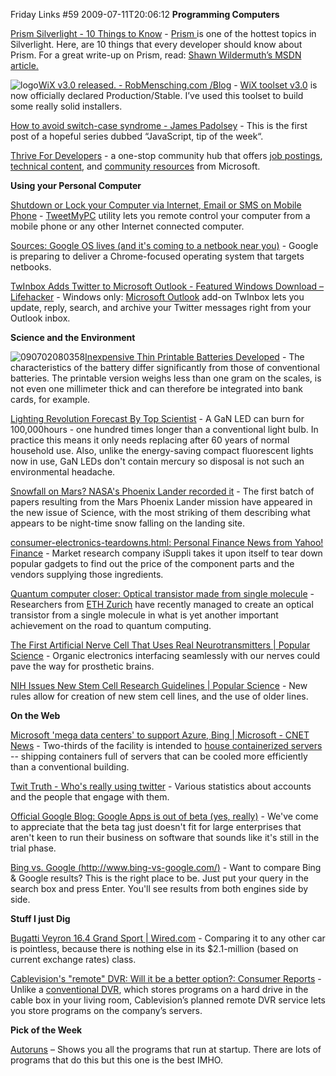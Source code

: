 Friday Links #59
2009-07-11T20:06:12
**Programming Computers**

[Prism Silverlight - 10 Things to Know](http://www.sparklingclient.com/prism-silverlight/) - [Prism ](http://compositewpf.codeplex.com/)is one of the hottest topics in Silverlight. Here, are 10 things that every developer should know about Prism. For a great write-up on Prism, read: [Shawn Wildermuth’s MSDN article.](http://msdn.microsoft.com/en-us/magazine/dd943055.aspx)

![logo](http://az667460.vo.msecnd.net/cdn/images/blog/FridayLinks59_D815/logo.gif)[WiX v3.0 released. - RobMensching.com /Blog](http://robmensching.com/blog/posts/2009/7/4/WiX-v3.0-released) - [WiX toolset v3.0](http://wix.sourceforge.net/) is now officially declared Production/Stable. I’ve used this toolset to build some really solid installers.

[How to avoid switch-case syndrome - James Padolsey](http://james.padolsey.com/javascript/how-to-avoid-switch-case-syndrome/) - This is the first post of a hopeful series dubbed “JavaScript, tip of the week“.

[Thrive For Developers](http://www.microsoft.com/click/thrivedev/default.aspx) - a one-stop community hub that offers [job postings](http://www.microsoft.com/click/thrivedev/Advance/TrainingCert/), [technical content](http://www.microsoft.com/click/thrivedev/Enhance/WebDevelopment/), and [community resources](http://www.msdnevents.com/thrivedev/) from Microsoft.

**Using your Personal Computer**

[Shutdown or Lock your Computer via Internet, Email or SMS on Mobile Phone](http://www.labnol.org/software/control-computer-with-email-or-sms/9229/) - [TweetMyPC](http://tweetmypc.codeplex.com/) utility lets you remote control your computer from a mobile phone or any other Internet connected computer. 

[Sources: Google OS lives (and it's coming to a netbook near you)](http://arstechnica.com/web/news/2009/07/google-chrome-os-lives-and-is-coming-to-a-netbook-near-you.ars) - Google is preparing to deliver a Chrome-focused operating system that targets netbooks.

[TwInbox Adds Twitter to Microsoft Outlook - Featured Windows Download – Lifehacker](http://lifehacker.com/5312093/twinbox-adds-twitter-to-microsoft-outlook) - Windows only: [Microsoft Outlook](http://lifehacker.com/tag/microsoft-outlook/) add-on TwInbox lets you update, reply, search, and archive your Twitter messages right from your Outlook inbox.

**Science and the Environment**

![090702080358](http://az667460.vo.msecnd.net/cdn/images/blog/FridayLinks59_D815/090702080358.jpg)[Inexpensive Thin Printable Batteries Developed](http://www.sciencedaily.com/releases/2009/07/090702080358.htm) - The characteristics of the battery differ significantly from those of conventional batteries. The printable version weighs less than one gram on the scales, is not even one millimeter thick and can therefore be integrated into bank cards, for example. 

[Lighting Revolution Forecast By Top Scientist](http://www.sciencedaily.com/releases/2009/07/090702080116.htm) - A GaN LED can burn for 100,000hours - one hundred times longer than a conventional light bulb. In practice this means it only needs replacing after 60 years of normal household use. Also, unlike the energy-saving compact fluorescent lights now in use, GaN LEDs don't contain mercury so disposal is not such an environmental headache.

[Snowfall on Mars? NASA's Phoenix Lander recorded it](http://arstechnica.com/science/news/2009/07/phoenix-lander-observed-snow-falling-on-mars.ars) - The first batch of papers resulting from the Mars Phoenix Lander mission have appeared in the new issue of Science, with the most striking of them describing what appears to be night-time snow falling on the landing site.

[consumer-electronics-teardowns.html: Personal Finance News from Yahoo! Finance](http://finance.yahoo.com/family-home/article/107263/consumer-electronics-teardowns.html;_ylt=AlEng_Jxb3d9Vl5eU4WcjfBO7sMF) - Market research company iSuppli takes it upon itself to tear down popular gadgets to find out the price of the component parts and the vendors supplying those ingredients.

[Quantum computer closer: Optical transistor made from single molecule](http://www.gizmag.com/optical-transistor-made-from-single-molecule/12157/) - Researchers from [ETH Zurich](http://www.ethz.ch/index_EN) have recently managed to create an optical transistor from a single molecule in what is yet another important achievement on the road to quantum computing.

[The First Artificial Nerve Cell That Uses Real Neurotransmitters | Popular Science](http://www.popsci.com/scitech/article/2009-07/swedish-scientists-create-robotic-nerve-cell) - Organic electronics interfacing seamlessly with our nerves could pave the way for prosthetic brains.

[NIH Issues New Stem Cell Research Guidelines | Popular Science](http://www.popsci.com/scitech/article/2009-07/nih-issues-new-stem-cell-research-guidelines) - New rules allow for creation of new stem cell lines, and the use of older lines.

**On the Web**

[Microsoft 'mega data centers' to support Azure, Bing | Microsoft - CNET News](http://news.cnet.com/8301-10805_3-10277976-75.html?part=rss&subj=news&tag=2547-1_3-0-5) - Two-thirds of the facility is intended to [house containerized servers](http://news.cnet.com/8301-13860_3-10020902-56.html) -- shipping containers full of servers that can be cooled more efficiently than a conventional building.

[Twit Truth - Who's really using twitter](http://twittruth.com/) - Various statistics about accounts and the people that engage with them.

[Official Google Blog: Google Apps is out of beta (yes, really)](http://googleblog.blogspot.com/2009/07/google-apps-is-out-of-beta-yes-really.html) - We've come to appreciate that the beta tag just doesn't fit for large enterprises that aren't keen to run their business on software that sounds like it's still in the trial phase.

[Bing vs. Google (http://www.bing-vs-google.com/)](http://www.bing-vs-google.com/) - Want to compare Bing & Google results? This is the right place to be. Just put your query in the search box and press Enter. You'll see results from both engines side by side.

**Stuff I just Dig**

[Bugatti Veyron 16.4 Grand Sport | Wired.com](http://www.wired.com/reviews/product/pr_veyron_convertible) - Comparing it to any other car is pointless, because there is nothing else in its $2.1-million (based on current exchange rates) class.

[Cablevision's "remote" DVR: Will it be a better option?: Consumer Reports](http://blogs.consumerreports.org/electronics/2009/07/the-supreme-courts-recent-decision-link-not-to-hear-a-final-appeal-by-broadcasters-and-movie-studios-seeking-to-block-ca.html) - Unlike a [conventional DVR](http://www.optimum.com/io/dvr/index.jsp), which stores programs on a hard drive in the cable box in your living room, Cablevision’s planned remote DVR service lets you store programs on the company’s servers.

**Pick of the Week**

[Autoruns](http://technet.microsoft.com/en-us/sysinternals/bb963902.aspx) – Shows you all the programs that run at startup. There are lots of programs that do this but this one is the best IMHO.
